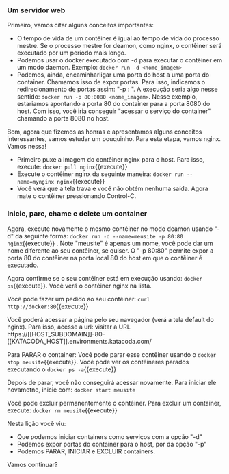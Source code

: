 ### Um servidor web


Primeiro, vamos citar alguns conceitos importantes:

  * O tempo de vida de um contêiner é igual ao tempo de vida do processo mestre. Se o processo mestre for deamon, como nginx, o contêiner será executado por um período mais longo.
  * Podemos usar o docker executado com -d para executar o contêiner em um modo daemon. Exemplo: `docker run -d <nome_imagem>`
  * Podemos, ainda,  encaminharligar uma porta do host a uma porta do container. Chamamos isso de expor portas. Para isso, indicamos o redirecionamento de portas assim: "-p <container port>: <host port>". A execução seria algo nesse sentido: `docker run -p 80:8080 <nome_imagem>`. Nesse exemplo, estariamos apontando a porta 80 do container para a porta 8080 do host. Com isso, você iria conseguir "acessar o serviço do container" chamando a porta 8080 no host.



Bom, agora que fizemos as honras e apresentamos alguns conceitos interessantes, vamos estudar um pouquinho. Para esta etapa, vamos nginx. Vamos nessa!


  * Primeiro puxe a imagem do contêiner nginx para o host. Para isso, execute: `docker pull nginx`{{execute}}
  * Execute o contêiner nginx da seguinte maneira: `docker run --name=mynginx nginx`{{execute}}
  * Você verá que a tela trava e você não obtém nenhuma saída. Agora mate o contêiner pressionando Control-C.


### Inicie, pare, chame e delete um container

Agora, execute novamente o mesmo contêiner no modo deamon usando "-d" da seguinte forma: `docker run -d --name=meusite -p 80:80 nginx`{{execute}} . Note "meusite" é apenas um nome, você pode dar um nome diferente ao seu contêiner, se quiser. O "-p 80:80" permite expor a porta 80 do contêiner na porta local 80 do host em que o contêiner é executado.



Agora confirme se o seu contêiner está em execução usando: `docker ps`{{execute}}. Você verá o contêiner nginx na lista.


Você pode fazer um pedido ao seu contêiner: `curl http://docker:80`{{execute}}


Você poderá acessar a página pelo seu navegador (verá a tela default do nginx). Para isso, acesse a url: visitar a URL https://[[HOST_SUBDOMAIN]]-80-[[KATACODA_HOST]].environments.katacoda.com/



Para PARAR o container: Você pode parar esse contêiner usando o `docker stop meusite`{{execute}}. Você pode ver os contêineres parados executando o `docker ps -a`{{execute}}


Depois de parar, você não conseguirá acessar novamente. Para iniciar ele novametne, inicie com: `docker start meusite`


Você pode excluir permanentemente o contêiner. Para excluir um container, execute: `docker rm meusite`{{execute}}



Nesta lição você viu:
  * Que podemos iniciar containers como serviços com a opção "-d"
  * Podemos expor portas do container para o host, por da opção "-p"
  * Podemos PARAR, INICIAR e EXCLUIR containers.


Vamos continuar?
